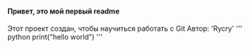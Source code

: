 #### Привет, это мой первый readme
Этот проект создан, чтобы научиться работать с Git
Автор: 'Rycry'
''' python
print("hello world")
'''
